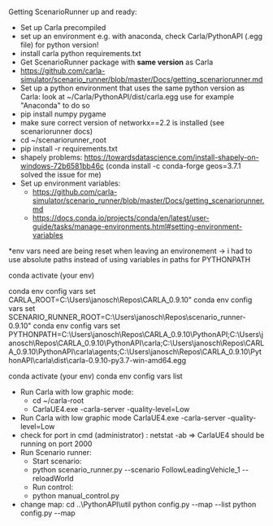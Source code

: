 Getting ScenarioRunner up and ready:

- Set up Carla precompiled
- set up an environment e.g. with anaconda, check Carla/PythonAPI (.egg file) for python version!
- install carla python requirements.txt
- Get ScenarioRunner package with **same version** as Carla 
- https://github.com/carla-simulator/scenario_runner/blob/master/Docs/getting_scenariorunner.md
- Set up a python environment that uses the same python version as Carla:
	look at ~/Carla/PythonAPI/dist/carla<Version>.egg
	use for example "Anaconda" to do so
- pip install numpy pygame
- make sure correct version of networkx==2.2 is installed (see scenariorunner docs)
- cd ~/scenariorunner_root
- pip install -r requirements.txt
- shapely problems: https://towardsdatascience.com/install-shapely-on-windows-72b6581bb46c (conda install -c conda-forge geos=3.7.1 solved the issue for me)
- Set up environment variables:
	- https://github.com/carla-simulator/scenario_runner/blob/master/Docs/getting_scenariorunner.md
	- https://docs.conda.io/projects/conda/en/latest/user-guide/tasks/manage-environments.html#setting-environment-variables

*env vars need are being reset when leaving an environement
-> i had to use absolute paths instead of using variables in paths for PYTHONPATH

conda activate (your env)

conda env config vars set CARLA_ROOT=C:\Users\janosch\Repos\CARLA_0.9.10"
conda env config vars set SCENARIO_RUNNER_ROOT=C:\Users\janosch\Repos\scenario_runner-0.9.10"
conda env config vars set PYTHONPATH=C:\Users\janosch\Repos\CARLA_0.9.10\PythonAPI;C:\Users\janosch\Repos\CARLA_0.9.10\PythonAPI\carla;C:\Users\janosch\Repos\CARLA_0.9.10\PythonAPI\carla\agents;C:\Users\janosch\Repos\CARLA_0.9.10\PythonAPI\carla\dist\carla-0.9.10-py3.7-win-amd64.egg

conda activate (your env)
conda env config vars list

- Run Carla with low graphic mode:
	- cd ~/carla-root
 	- CarlaUE4.exe -carla-server -quality-level=Low
- Run Carla with low graphic mode CarlaUE4.exe -carla-server -quality-level=Low
- check for port in cmd (administrator) : netstat -ab
		=> CarlaUE4 should be running on port 2000
- Run Scenario runner:
	- Start scenario:
	- python scenario_runner.py --scenario FollowLeadingVehicle_1 --reloadWorld
	- Run control:
	- python manual_control.py
- change map: cd ..\PythonAPI\util
		python config.py --map --list
		python config.py --map <MAP>
